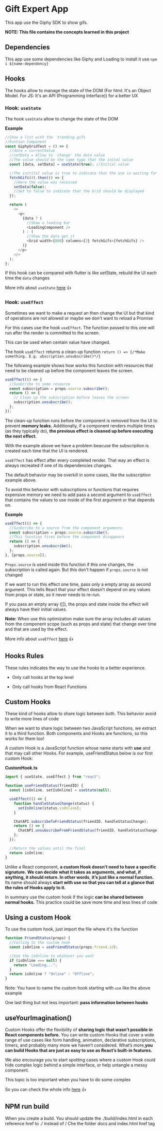 # Gift Expert App

This app use the Giphy SDK to show gifs.

**NOTE: This file contains the concepts learned in this project**

## Dependencies

This app use some dependencies like Giphy and Loading to install it use `npm i ${name-dependency}`

## Hooks

The hooks allow to manage the state of the DOM (For html: It's an Object Model. For JS: It's an API (Programming Interface)) for a better UX

### Hook: `useState`

The hook `useState` allow to change the state of the DOM

**Example**

```javascript
//Show a list with the  trending gifs
//Funtion Component
const GiphyGridTest = () => {
  //data = currentValue
  //setData = Allow to 'change' the data value
  //The value should be the same type that the inital value
  const [data, setData] = useState(true); //Initial value

  //The initital value is true to indicate that the use is waiting for the response from the sdk
  fetchGifs(4).then(() => {
    //Here the value was received
    setData(false);
    //Set to false to indicate that the Grid should be displayed
  });

  return (
    <>
      <p>
        {data ? (
          //Show a loading bar
          <LoadingComponent />
        ) : (
          //Show the data get it
          <Grid width={800} columns={3} fetchGifs={fetchGifs} />
        )}
      </p>
    </>
  );
};
```

If this hook can be compared with flutter is like setState, rebuild the UI each time the `data` changes

More info about `useState` [here](https://reactjs.org/docs/hooks-reference.html#usestate) :thumbsup:

### Hook: `useEffect`

Sometimes we want to make a request an then change the UI but that kind of operations are not allowed or maybe we don't want to reload a Promise

For this cases use the hook `useEffect`. The function passed to this one will run after the render is committed to the screen.

This can be used when centain value have changed.

The hook `useEffect` returns a clean-up function `return () => {/*Make something. E.g. ubscription.unsubscribe()*/}`

The following example shows how works this function with resources that need to be cleaned up before the component leaves the screen.

```javascript
useEffect(() => {
  //Susbcribe to some resource
  const subscription = props.source.subscribe();
  return () => {
    // Clean up the subscription before leaves the screen
    subscription.unsubscribe();
  };
});
```

The clean-up function runs before the component is removed from the UI to prevent **memory leaks.** Additionally, if a component renders multiple times (as they typically do), **the previous effect is cleaned up before executing the next effect.**

With the example above we have a problem beacuse the subscription is created each time that the UI is rendered.

`useEffect` has effect after every completed render. That way an effect is always recreated if one of its dependencies changes.

The default behavior may be overkill in some cases, like the subscription example above.

To avoid this behavior with subscriptions or functions that requires expensive memory we need to add pass a second argument to `useEffect` that contains the values to use inside of the first argument or that depends on.

**Example**

```javascript
useEffect(() => {
  //Susbcribe to a source from the component arguments
  const subscription = props.source.subscribe();
  //This fucntion fires before the component disappears
  return () => {
    subscription.unsubscribe();
  };
}, [props.source]);
```

`Props.source` is used inside this function if this one changes, the subscription is called again. But this don't happen if `props.source` is not changed

If we want to run this effect one time, pass only a empty array as second argument. This tells React that your effect doesn’t depend on any values from props or state, so it never needs to re-run.

If you pass an empty array ([]), the props and state inside the effect will always have their initial values.

**Note:** When use this optimization make sure the array includes all values from the component scope (such as props and state) that change over time and that are used by the effect.

More info about `useEffect` [here](https://reactjs.org/docs/hooks-reference.html#useeffect) :thumbsup:

## Hooks Rules

These rules indicates the way to use the hooks to a better experience.

- Only call hooks at the top level

- Only call hooks from React Functions

## Custom Hooks

These kind of hooks allow to share logic between both. This behavior avoid to write more lines of code

When we want to share logic between two JavaScript functions, we extract it to a third function. Both components and Hooks are functions, so this works for them too!

A custom Hook is a JavaScript function whose name starts with **use** and that may call other Hooks. For example, useFriendStatus below is our first custom Hook:

**CustomHook.ts**

```javascript
import { useState, useEffect } from "react";

function useFriendStatus(friendID) {
  const [isOnline, setIsOnline] = useState(null);

  useEffect(() => {
    function handleStatusChange(status) {
      setIsOnline(status.isOnline);
    }

    ChatAPI.subscribeToFriendStatus(friendID, handleStatusChange);
    return () => {
      ChatAPI.unsubscribeFromFriendStatus(friendID, handleStatusChange);
    };
  });

  //Return the values until the final
  return isOnline;
}
```

Unlike a React component, **a custom Hook doesn’t need to have a specific signature.** **We can decide what it takes as arguments, and what, if anything, it should return. In other words**, **it’s just like a normal function.** Its name should always **start with use so that you can tell at a glance that the rules of Hooks apply to it.**

In summary use the custom hook if the logic **can be shared between normal hooks.** This practice could be save more time and less lines of code

## Using a custom Hook

To use the custom hook, just import the file where it's the function

```javascript
function FriendStatus(props) {
  //Calling to the custom hook
  const isOnline = useFriendStatus(props.friend.id);

  //Use the isOnline to whatever you want
  if (isOnline === null) {
    return "Loading...";
  }
  return isOnline ? "Online" : "Offline";
}
```

Note: You have to name the custom hook starting with `use` like the above example

One last thing but not less important: **pass information between hooks**

## useYourImagination()

Custom Hooks offer the flexibility of **sharing logic that wasn’t possible in React components before.** You can write custom Hooks that cover a wide range of use cases like form handling, animation, declarative subscriptions, timers, and probably many more we haven’t considered. What’s more,**you can build Hooks that are just as easy to use as React’s built-in features.**

We also encourage you to start spotting cases where a custom Hook could hide complex logic behind a simple interface, or help untangle a messy component.

This topic is too important when you have to do some complex

So you can check the whole info [here](https://reactjs.org/docs/hooks-custom.html) :thumbsup:

## NPM run build

When you create a build. You should update the ./build/index.html in each reference href to ./ instead of /
Che the folder docs and index.html href tag

